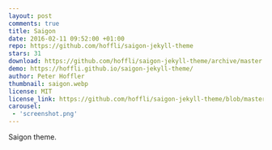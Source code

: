 ```yaml
---
layout: post
comments: true
title: Saigon
date: 2016-02-11 09:52:00 +01:00
repo: https://github.com/hoffli/saigon-jekyll-theme
stars: 31
download: https://github.com/hoffli/saigon-jekyll-theme/archive/master.zip
demo: https://hoffli.github.io/saigon-jekyll-theme/
author: Peter Hoffler
thumbnail: saigon.webp
license: MIT
license_link: https://github.com/hoffli/saigon-jekyll-theme/blob/master/LICENSE
carousel:
 - 'screenshot.png'
---
```


Saigon theme.
